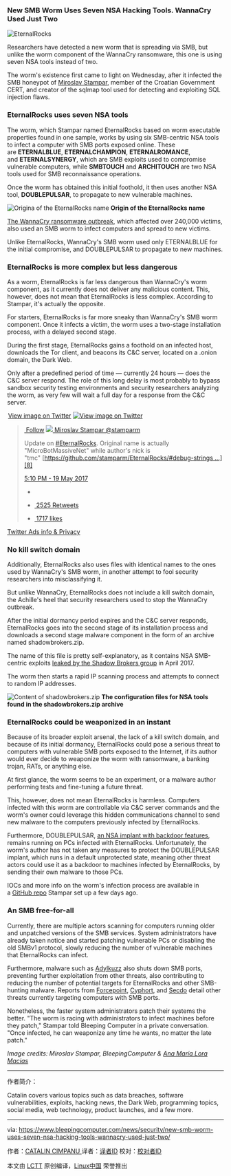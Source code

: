 ### New SMB Worm Uses Seven NSA Hacking Tools. WannaCry Used Just Two


![EternalRocks](https://www.bleepstatic.com/content/posts/2017/05/19/EternalRocks.png)

Researchers have detected a new worm that is spreading via SMB, but unlike the worm component of the WannaCry ransomware, this one is using seven NSA tools instead of two.

The worm's existence first came to light on Wednesday, after it infected the SMB honeypot of [Miroslav Stampar][15], member of the Croatian Government CERT, and creator of the sqlmap tool used for detecting and exploiting SQL injection flaws.

### EternalRocks uses seven NSA tools

The worm, which Stampar named EternalRocks based on worm executable properties found in one sample, works by using six SMB-centric NSA tools to infect a computer with SMB ports exposed online. These are **ETERNALBLUE**, **ETERNALCHAMPION**, **ETERNALROMANCE**, and **ETERNALSYNERGY**, which are SMB exploits used to compromise vulnerable computers, while **SMBTOUCH** and **ARCHITOUCH** are two NSA tools used for SMB reconnaissance operations.

Once the worm has obtained this initial foothold, it then uses another NSA tool, **DOUBLEPULSAR**, to propagate to new vulnerable machines.

![Origina of the EternalRocks name](https://www.bleepstatic.com/images/news/u/986406/Malware/EternalRocks-properties.png)
**Origin of the EternalRocks name**

[The WannaCry ransomware outbreak][16], which affected over 240,000 victims, also used an SMB worm to infect computers and spread to new victims.

Unlike EternalRocks, WannaCry's SMB worm used only ETERNALBLUE for the initial compromise, and DOUBLEPULSAR to propagate to new machines.

### EternalRocks is more complex but less dangerous

As a worm, EternalRocks is far less dangerous than WannaCry's worm component, as it currently does not deliver any malicious content. This, however, does not mean that EternalRocks is less complex. According to Stampar, it's actually the opposite.

For starters, EternalRocks is far more sneaky than WannaCry's SMB worm component. Once it infects a victim, the worm uses a two-stage installation process, with a delayed second stage.

During the first stage, EternalRocks gains a foothold on an infected host, downloads the Tor client, and beacons its C&C server, located on a .onion domain, the Dark Web.

Only after a predefined period of time — currently 24 hours — does the C&C server respond. The role of this long delay is most probably to bypass sandbox security testing environments and security researchers analyzing the worm, as very few will wait a full day for a response from the C&C server.

<twitterwidget class="twitter-tweet twitter-tweet-rendered" id="twitter-widget-0" data-tweet-id="865494946974900224" style="position: static; visibility: visible; display: block; transform: rotate(0deg); width: 500px; margin: 10px auto; max-width: 100%; min-width: 220px;">[View image on Twitter][10] [![View image on Twitter](https://pbs.twimg.com/media/DALa50RUwAAXWlg.jpg:small "View image on Twitter")][5] 

> [ Follow][1] [![](https://pbs.twimg.com/profile_images/687638130694995970/Xtras5w3_normal.png) Miroslav Stampar @stamparm][6]
> 
> Update on [#EternalRocks][7]. Original name is actually "MicroBotMassiveNet" while author's nick is "tmc" [https://github.com/stamparm/EternalRocks/#debug-strings …][8]
> 
> [<time class="dt-updated" datetime="2017-05-19T09:10:50+0000" pubdate="" title="Time posted: 19 May 2017, 09:10:50 (UTC)">5:10 PM - 19 May 2017</time>][9]
> 
> *   [][2]
> 
> *   [ 2525 Retweets][3]
> 
> *   [ 1717 likes][4]

[Twitter Ads info & Privacy][11]</twitterwidget>

### No kill switch domain

Additionally, EternalRocks also uses files with identical names to the ones used by WannaCry's SMB worm, in another attempt to fool security researchers into misclassifying it.

But unlike WannaCry, EternalRocks does not include a kill switch domain, the Achille's heel that security researchers used to stop the WannaCry outbreak.

After the initial dormancy period expires and the C&C server responds, EternalRocks goes into the second stage of its installation process and downloads a second stage malware component in the form of an archive named shadowbrokers.zip.

The name of this file is pretty self-explanatory, as it contains NSA SMB-centric exploits [leaked by the Shadow Brokers group][17] in April 2017.

The worm then starts a rapid IP scanning process and attempts to connect to random IP addresses.

![Content of shadowbrokers.zip](https://www.bleepstatic.com/images/news/u/986406/Malware/EternalRocks-exploits.png)
**The configuration files for NSA tools found in the shadowbrokers.zip archive**

### EternalRocks could be weaponized in an instant

Because of its broader exploit arsenal, the lack of a kill switch domain, and because of its initial dormancy, EternalRocks could pose a serious threat to computers with vulnerable SMB ports exposed to the Internet, if its author would ever decide to weaponize the worm with ransomware, a banking trojan, RATs, or anything else.

At first glance, the worm seems to be an experiment, or a malware author performing tests and fine-tuning a future threat.

This, however, does not mean EternalRocks is harmless. Computers infected with this worm are controllable via C&C server commands and the worm's owner could leverage this hidden communications channel to send new malware to the computers previously infected by EternalRocks.

Furthermore, DOUBLEPULSAR, [an NSA implant with backdoor features][18], remains running on PCs infected with EternalRocks. Unfortunately, the worm's author has not taken any measures to protect the DOUBLEPULSAR implant, which runs in a default unprotected state, meaning other threat actors could use it as a backdoor to machines infected by EternalRocks, by  sending their own malware to those PCs.

IOCs and more info on the worm's infection process are available in a [GitHub repo][19] Stampar set up a few days ago.

### An SMB free-for-all

Currently, there are multiple actors scanning for computers running older and unpatched versions of the SMB services. System administrators have already taken notice and started patching vulnerable PCs or disabling the old SMBv1 protocol, slowly reducing the number of vulnerable machines that EternalRocks can infect.

Furthermore, malware such as [Adylkuzz][20] also shuts down SMB ports, preventing further exploitation from other threats, also contributing to reducing the number of potential targets for EternalRocks and other SMB-hunting malware. Reports from [Forcepoint][21], [Cyphort][22], and [Secdo][23] detail other threats currently targeting computers with SMB ports.

Nonetheless, the faster system administrators patch their systems the better. "The worm is racing with administrators to infect machines before they patch," Stampar told Bleeping Computer in a private conversation. "Once infected, he can weaponize any time he wants, no matter the late patch."

 _Image credits: Miroslav Stampar, BleepingComputer & [Ana María Lora Macias][13]_

--------------------------------------------------------------------------------

作者简介：

Catalin covers various topics such as data breaches, software vulnerabilities, exploits, hacking news, the Dark Web, programming topics, social media, web technology, product launches, and a few more.

---------------

via: https://www.bleepingcomputer.com/news/security/new-smb-worm-uses-seven-nsa-hacking-tools-wannacry-used-just-two/

作者：[CATALIN CIMPANU ][a]
译者：[译者ID](https://github.com/译者ID)
校对：[校对者ID](https://github.com/校对者ID)

本文由 [LCTT](https://github.com/LCTT/TranslateProject) 原创编译，[Linux中国](https://linux.cn/) 荣誉推出

[a]:https://www.bleepingcomputer.com/author/catalin-cimpanu/
[1]:https://twitter.com/stamparm
[2]:https://twitter.com/intent/tweet?in_reply_to=865494946974900224
[3]:https://twitter.com/intent/retweet?tweet_id=865494946974900224
[4]:https://twitter.com/intent/like?tweet_id=865494946974900224
[5]:https://twitter.com/stamparm/status/865494946974900224/photo/1
[6]:https://twitter.com/stamparm
[7]:https://twitter.com/hashtag/EternalRocks?src=hash
[8]:https://t.co/xqoxkNYfM7
[9]:https://twitter.com/stamparm/status/865494946974900224
[10]:https://twitter.com/stamparm/status/865494946974900224/photo/1
[11]:https://support.twitter.com/articles/20175256
[12]:https://www.bleepingcomputer.com/news/security/new-smb-worm-uses-seven-nsa-hacking-tools-wannacry-used-just-two/#comment_form
[13]:https://thenounproject.com/search/?q=worm&i=24323
[14]:https://www.bleepingcomputer.com/author/catalin-cimpanu/
[15]:https://about.me/stamparm
[16]:https://www.bleepingcomputer.com/news/security/wana-decrypt0r-ransomware-using-nsa-exploit-leaked-by-shadow-brokers-is-on-a-rampage/
[17]:https://www.bleepingcomputer.com/news/security/shadow-brokers-release-new-files-revealing-windows-exploits-swift-attacks/
[18]:https://www.bleepingcomputer.com/news/security/over-36-000-computers-infected-with-nsas-doublepulsar-malware/
[19]:https://github.com/stamparm/EternalRocks/
[20]:https://www.bleepingcomputer.com/news/security/adylkuzz-cryptocurrency-miner-may-have-saved-you-from-the-wannacry-ransomware/
[21]:https://blogs.forcepoint.com/security-labs/wannacry-multiple-malware-families-using-eternalblue-exploit
[22]:https://www.cyphort.com/eternalblue-exploit-actively-used-deliver-remote-access-trojans/
[23]:http://blog.secdo.com/multiple-groups-exploiting-eternalblue-weeks-before-wannacry
